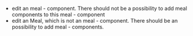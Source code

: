 - edit an meal - component. There should not be a possibility to add meal components to this meal - component
- edit an Meal, which is not an meal - component. There should be an possibility to add meal - components.